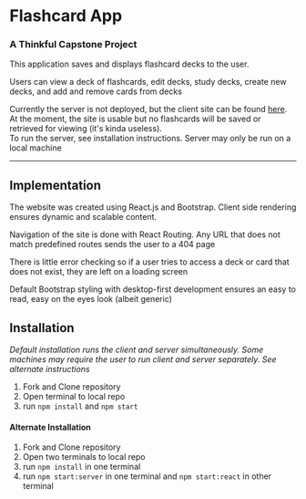 # Flashcard App

### A Thinkful Capstone Project

This application saves and displays flashcard decks to the user. 

Users can view a deck of flashcards, edit decks, study decks, create new decks, and add and remove cards from decks

Currently the server is not deployed, but the client site can be found [here](https://flashcard-app-kvsf.onrender.com/).  
At the moment, the site is usable but no flashcards will be saved or retrieved for viewing (it's kinda useless).  
To run the server, see installation instructions. Server may only be run on a local machine

---

## Implementation

The website was created using React.js and Bootstrap. Client side rendering ensures dynamic and scalable content. 

Navigation of the site is done with React Routing. Any URL that does not match predefined routes sends the user to a 404 page

There is little error checking so if a user tries to access a deck or card that does not exist, they are left on a loading screen

Default Bootstrap styling with desktop-first development ensures an easy to read, easy on the eyes look (albeit generic)

## Installation

*Default installation runs the client and server simultaneously. Some machines may require the user to run client and server separately. See alternate instructions*

1. Fork and Clone repository
2. Open terminal to local repo
3. run ```npm install``` and ```npm start```  

#### Alternate Installation

1. Fork and Clone repository
2. Open two terminals to local repo
3. run ```npm install``` in one terminal
4. run ```npm start:server``` in one terminal and ```npm start:react``` in other terminal
